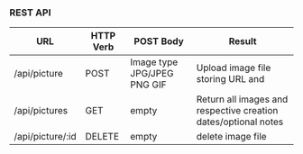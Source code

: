 ### REST API

| URL               | HTTP Verb   | POST Body                     | Result                                                          |
|------------------ |-----------  |-----------------------------  |---------------------------------------------------------------- |
| /api/picture      | POST        | Image type JPG/JPEG PNG GIF   | Upload image file storing URL and                               |
| /api/pictures     | GET         | empty                         | Return all images and respective creation dates/optional notes  |
| /api/picture/:id  | DELETE      | empty                         | delete image file                                               |